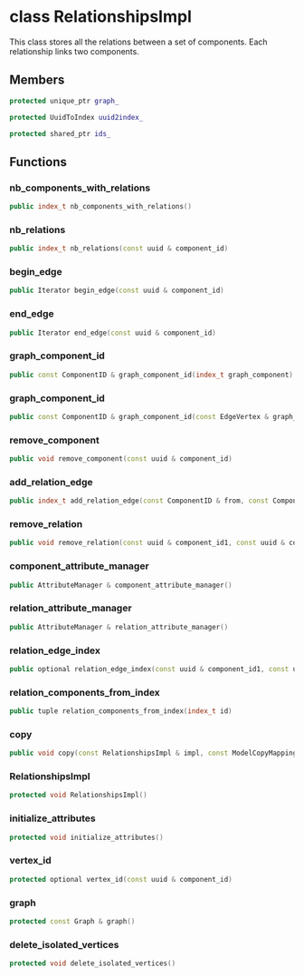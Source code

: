 # class RelationshipsImpl


 This class stores all the relations between a set of components. Each relationship links two components.



## Members

```cpp
protected unique_ptr graph_

```

```cpp
protected UuidToIndex uuid2index_

```

```cpp
protected shared_ptr ids_

```



## Functions

### nb_components_with_relations

```cpp
public index_t nb_components_with_relations()
```


### nb_relations

```cpp
public index_t nb_relations(const uuid & component_id)
```


### begin_edge

```cpp
public Iterator begin_edge(const uuid & component_id)
```


### end_edge

```cpp
public Iterator end_edge(const uuid & component_id)
```


### graph_component_id

```cpp
public const ComponentID & graph_component_id(index_t graph_component)
```


### graph_component_id

```cpp
public const ComponentID & graph_component_id(const EdgeVertex & graph_edge_vertex)
```


### remove_component

```cpp
public void remove_component(const uuid & component_id)
```


### add_relation_edge

```cpp
public index_t add_relation_edge(const ComponentID & from, const ComponentID & to)
```


### remove_relation

```cpp
public void remove_relation(const uuid & component_id1, const uuid & component_id2)
```


### component_attribute_manager

```cpp
public AttributeManager & component_attribute_manager()
```


### relation_attribute_manager

```cpp
public AttributeManager & relation_attribute_manager()
```


### relation_edge_index

```cpp
public optional relation_edge_index(const uuid & component_id1, const uuid & component_id2)
```


### relation_components_from_index

```cpp
public tuple relation_components_from_index(index_t id)
```


### copy

```cpp
public void copy(const RelationshipsImpl & impl, const ModelCopyMapping & mapping)
```


### RelationshipsImpl

```cpp
protected void RelationshipsImpl()
```


### initialize_attributes

```cpp
protected void initialize_attributes()
```


### vertex_id

```cpp
protected optional vertex_id(const uuid & component_id)
```


### graph

```cpp
protected const Graph & graph()
```


### delete_isolated_vertices

```cpp
protected void delete_isolated_vertices()
```




